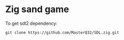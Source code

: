 
# Zig sand game

To get sdl2 dependency:
```
git clone https://github.com/MasterQ32/SDL.zig.git
```